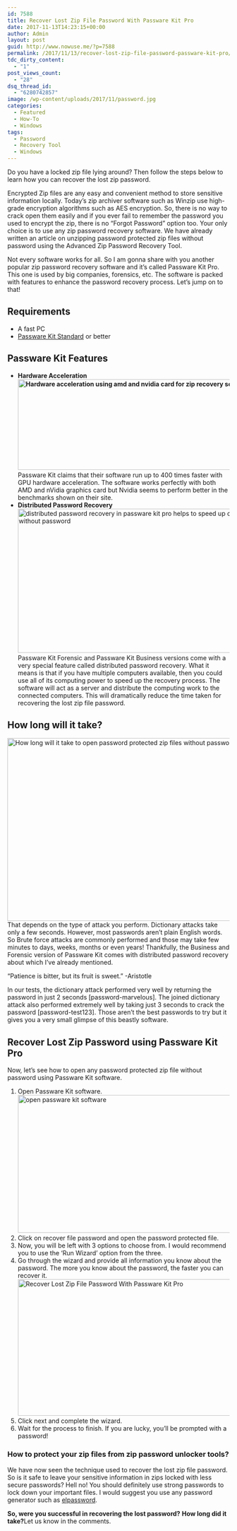 ```yaml
---
id: 7588
title: Recover Lost Zip File Password With Passware Kit Pro
date: 2017-11-13T14:23:15+00:00
author: Admin
layout: post
guid: http://www.nowuse.me/?p=7588
permalink: /2017/11/13/recover-lost-zip-file-password-passware-kit-pro/
tdc_dirty_content:
  - "1"
post_views_count:
  - "28"
dsq_thread_id:
  - "6280742857"
image: /wp-content/uploads/2017/11/password.jpg
categories:
  - Featured
  - How-To
  - Windows
tags:
  - Password
  - Recovery Tool
  - Windows
---
```

<div class="entry-headline h5">

Do you have a locked zip file lying around? Then follow the steps below to learn how you can recover the lost zip password.

</div>
<div class="entry-content">

Encrypted Zip files are any easy and convenient method to store sensitive information locally. Today’s zip archiver software such as Winzip use high-grade encryption algorithms such as AES encryption. So, there is no way to crack open them easily and if you ever fail to remember the password you used to encrypt the zip, there is no “Forgot Password” option too. Your only choice is to use any zip password recovery software. We have already written an article on unzipping password protected zip files without password using the Advanced Zip Password Recovery Tool.

Not every software works for all. So I am gonna share with you another popular zip password recovery software and it’s called Passware Kit Pro. This one is used by big companies, forensics, etc. The software is packed with features to enhance the password recovery process. Let’s jump on to that!
<h2><strong>Requirements</strong></h2>
<ul>
 	<li>A fast PC</li>
 	<li><a href="https://www.passware.com/kit-standard/" target="_blank" rel="noopener noreferrer">Passware Kit Standard</a> or better</li>
</ul>
<h2>Passware Kit Features</h2>
<ul>
 	<li><strong>Hardware Acceleration
<img class="aligncenter size-full wp-image-3031" src="https://i2.wp.com/codegena.com/wp-content/uploads/2017/04/amd-nvidia-hardware-acceleration-zip-recovery.jpg?resize=680%2C240&amp;ssl=1" sizes="(max-width: 680px) 100vw, 680px" srcset="https://i2.wp.com/codegena.com/wp-content/uploads/2017/04/amd-nvidia-hardware-acceleration-zip-recovery.jpg?w=680&amp;ssl=1 680w, https://i2.wp.com/codegena.com/wp-content/uploads/2017/04/amd-nvidia-hardware-acceleration-zip-recovery.jpg?resize=300%2C106&amp;ssl=1 300w" alt="Hardware acceleration using amd and nvidia card for zip recovery software" width="580" height="205" /></strong>Passware Kit claims that their software run up to 400 times faster with GPU hardware acceleration. The software works perfectly with both AMD and nVidia graphics card but Nvidia seems to perform better in the benchmarks shown on their site.</li>
 	<li><strong>Distributed Password Recovery</strong>
<img class="aligncenter wp-image-3029 size-full" src="https://i2.wp.com/codegena.com/wp-content/uploads/2017/04/distributed-password-recovery.jpg?resize=770%2C433&amp;ssl=1" sizes="(max-width: 770px) 100vw, 770px" srcset="https://i2.wp.com/codegena.com/wp-content/uploads/2017/04/distributed-password-recovery.jpg?w=1280&amp;ssl=1 1280w, https://i2.wp.com/codegena.com/wp-content/uploads/2017/04/distributed-password-recovery.jpg?resize=300%2C169&amp;ssl=1 300w, https://i2.wp.com/codegena.com/wp-content/uploads/2017/04/distributed-password-recovery.jpg?resize=768%2C432&amp;ssl=1 768w, https://i2.wp.com/codegena.com/wp-content/uploads/2017/04/distributed-password-recovery.jpg?resize=1024%2C576&amp;ssl=1 1024w, https://i2.wp.com/codegena.com/wp-content/uploads/2017/04/distributed-password-recovery.jpg?resize=740%2C416&amp;ssl=1 740w" alt="distributed password recovery in passware kit pro helps to speed up opening zip file without password" width="580" height="326" />Passware Kit Forensic and Passware Kit Business versions come with a very special feature called distributed password recovery. What it means is that if you have multiple computers available, then you could use all of its computing power to speed up the recovery process. The software will act as a server and distribute the computing work to the connected computers. This will dramatically reduce the time taken for recovering the lost zip file password.</li>
</ul>
<h2>How long will it take?</h2>
<img class="aligncenter size-full wp-image-3027" src="https://i1.wp.com/codegena.com/wp-content/uploads/2017/04/zip-unlocking-time.jpg?resize=770%2C513&amp;ssl=1" sizes="(max-width: 770px) 100vw, 770px" srcset="https://i1.wp.com/codegena.com/wp-content/uploads/2017/04/zip-unlocking-time.jpg?w=1920&amp;ssl=1 1920w, https://i1.wp.com/codegena.com/wp-content/uploads/2017/04/zip-unlocking-time.jpg?resize=300%2C200&amp;ssl=1 300w, https://i1.wp.com/codegena.com/wp-content/uploads/2017/04/zip-unlocking-time.jpg?resize=768%2C512&amp;ssl=1 768w, https://i1.wp.com/codegena.com/wp-content/uploads/2017/04/zip-unlocking-time.jpg?resize=1024%2C683&amp;ssl=1 1024w, https://i1.wp.com/codegena.com/wp-content/uploads/2017/04/zip-unlocking-time.jpg?resize=740%2C493&amp;ssl=1 740w, https://i1.wp.com/codegena.com/wp-content/uploads/2017/04/zip-unlocking-time.jpg?w=1540&amp;ssl=1 1540w" alt="How long will it take to open password protected zip files without password?" width="620" height="414" />That depends on the type of attack you perform. Dictionary attacks take only a few seconds. However, most passwords aren’t plain English words. So Brute force attacks are commonly performed and those may take few minutes to days, weeks, months or even years! Thankfully, the Business and Forensic version of Passware Kit comes with distributed password recovery about which I’ve already mentioned.

“Patience is bitter, but its fruit is sweet.” -Aristotle

In our tests, the dictionary attack performed very well by returning the password in just 2 seconds [password-marvelous]. The joined dictionary attack also performed extremely well by taking just 3 seconds to crack the password [password-test123]. Those aren’t the best passwords to try but it gives you a very small glimpse of this beastly software.
<h2>Recover Lost Zip Password using Passware Kit Pro</h2>
Now, let’s see how to open any password protected zip file without password using Passware Kit software.
<ol class="list list--ordered">
 	<li class="list__item">Open Passware Kit software.<img class="aligncenter size-full wp-image-3034" src="https://i2.wp.com/codegena.com/wp-content/uploads/2017/04/passware-kit.png?resize=770%2C420&amp;ssl=1" sizes="(max-width: 770px) 100vw, 770px" srcset="https://i2.wp.com/codegena.com/wp-content/uploads/2017/04/passware-kit.png?w=1381&amp;ssl=1 1381w, https://i2.wp.com/codegena.com/wp-content/uploads/2017/04/passware-kit.png?resize=300%2C164&amp;ssl=1 300w, https://i2.wp.com/codegena.com/wp-content/uploads/2017/04/passware-kit.png?resize=768%2C419&amp;ssl=1 768w, https://i2.wp.com/codegena.com/wp-content/uploads/2017/04/passware-kit.png?resize=1024%2C558&amp;ssl=1 1024w, https://i2.wp.com/codegena.com/wp-content/uploads/2017/04/passware-kit.png?resize=740%2C403&amp;ssl=1 740w" alt="open passware kit software" width="572" height="312" /></li>
 	<li class="list__item">Click on recover file password and open the password protected file.</li>
 	<li class="list__item">Now, you will be left with 3 options to choose from. I would recommend you to use the ‘Run Wizard’ option from the three.</li>
 	<li class="list__item">Go through the wizard and provide all information you know about the password. The more you know about the password, the faster you can recover it.<img class="aligncenter size-full wp-image-3036" src="https://i1.wp.com/codegena.com/wp-content/uploads/2017/04/passware-kit-zip-recovery-wizard.jpg?resize=770%2C416&amp;ssl=1" sizes="(max-width: 770px) 100vw, 770px" srcset="https://i1.wp.com/codegena.com/wp-content/uploads/2017/04/passware-kit-zip-recovery-wizard.jpg?w=1366&amp;ssl=1 1366w, https://i1.wp.com/codegena.com/wp-content/uploads/2017/04/passware-kit-zip-recovery-wizard.jpg?resize=300%2C162&amp;ssl=1 300w, https://i1.wp.com/codegena.com/wp-content/uploads/2017/04/passware-kit-zip-recovery-wizard.jpg?resize=768%2C415&amp;ssl=1 768w, https://i1.wp.com/codegena.com/wp-content/uploads/2017/04/passware-kit-zip-recovery-wizard.jpg?resize=1024%2C553&amp;ssl=1 1024w, https://i1.wp.com/codegena.com/wp-content/uploads/2017/04/passware-kit-zip-recovery-wizard.jpg?resize=740%2C400&amp;ssl=1 740w" alt="Recover Lost Zip File Password With Passware Kit Pro" width="572" height="309" /></li>
 	<li class="list__item">Click next and complete the wizard.</li>
 	<li class="list__item">Wait for the process to finish. If you are lucky, you’ll be prompted with a password!</li>
</ol>
<h3>How to protect your zip files from zip password unlocker tools?</h3>
We have now seen the technique used to recover the lost zip file password. So is it safe to leave your sensitive information in zips locked with less secure passwords? Hell no! You should definitely use strong passwords to lock down your important files. I would suggest you use any password generator such as <a href="http://projects.lambry.com/elpassword/" target="_blank" rel="noopener noreferrer">elpassword</a>.

<strong>So, were you successful in recovering the lost password?</strong> <strong>How long did it take?</strong>Let us know in the comments.

</div>